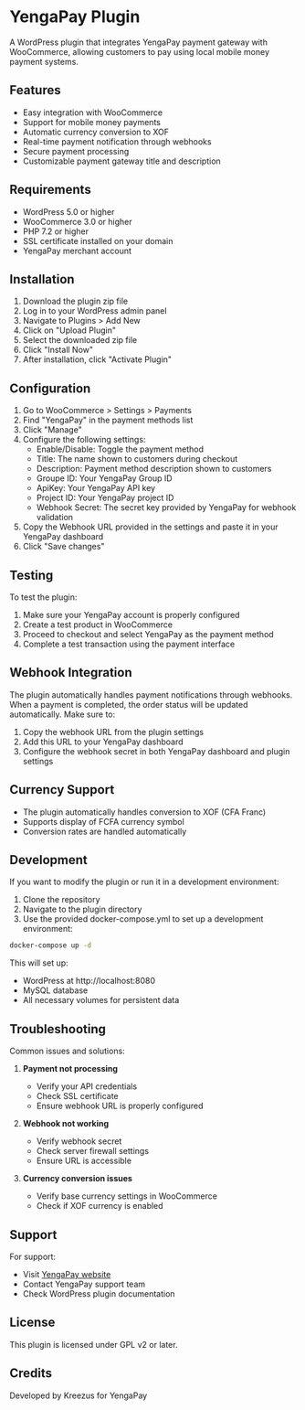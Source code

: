 # YengaPay Plugin

A WordPress plugin that integrates YengaPay payment gateway with WooCommerce, allowing customers to pay using local mobile money payment systems.

## Features

- Easy integration with WooCommerce
- Support for mobile money payments
- Automatic currency conversion to XOF
- Real-time payment notification through webhooks
- Secure payment processing
- Customizable payment gateway title and description

## Requirements

- WordPress 5.0 or higher
- WooCommerce 3.0 or higher
- PHP 7.2 or higher
- SSL certificate installed on your domain
- YengaPay merchant account

## Installation

1. Download the plugin zip file
2. Log in to your WordPress admin panel
3. Navigate to Plugins > Add New
4. Click on "Upload Plugin"
5. Select the downloaded zip file
6. Click "Install Now"
7. After installation, click "Activate Plugin"

## Configuration

1. Go to WooCommerce > Settings > Payments
2. Find "YengaPay" in the payment methods list
3. Click "Manage"
4. Configure the following settings:
   - Enable/Disable: Toggle the payment method
   - Title: The name shown to customers during checkout
   - Description: Payment method description shown to customers
   - Groupe ID: Your YengaPay Group ID
   - ApiKey: Your YengaPay API key
   - Project ID: Your YengaPay project ID
   - Webhook Secret: The secret key provided by YengaPay for webhook validation
5. Copy the Webhook URL provided in the settings and paste it in your YengaPay dashboard
6. Click "Save changes"

## Testing

To test the plugin:

1. Make sure your YengaPay account is properly configured
2. Create a test product in WooCommerce
3. Proceed to checkout and select YengaPay as the payment method
4. Complete a test transaction using the payment interface

## Webhook Integration

The plugin automatically handles payment notifications through webhooks. When a payment is completed, the order status will be updated automatically. Make sure to:

1. Copy the webhook URL from the plugin settings
2. Add this URL to your YengaPay dashboard
3. Configure the webhook secret in both YengaPay dashboard and plugin settings

## Currency Support

- The plugin automatically handles conversion to XOF (CFA Franc)
- Supports display of FCFA currency symbol
- Conversion rates are handled automatically

## Development

If you want to modify the plugin or run it in a development environment:

1. Clone the repository
2. Navigate to the plugin directory
3. Use the provided docker-compose.yml to set up a development environment:
```bash
docker-compose up -d
```

This will set up:
- WordPress at http://localhost:8080
- MySQL database
- All necessary volumes for persistent data

## Troubleshooting

Common issues and solutions:

1. **Payment not processing**
   - Verify your API credentials
   - Check SSL certificate
   - Ensure webhook URL is properly configured

2. **Webhook not working**
   - Verify webhook secret
   - Check server firewall settings
   - Ensure URL is accessible

3. **Currency conversion issues**
   - Verify base currency settings in WooCommerce
   - Check if XOF currency is enabled

## Support

For support:
- Visit [YengaPay website](https://yengapay.com/)
- Contact YengaPay support team
- Check WordPress plugin documentation

## License

This plugin is licensed under GPL v2 or later.

## Credits

Developed by Kreezus for YengaPay